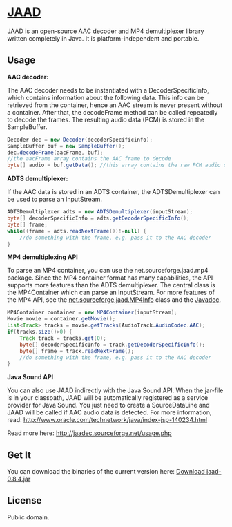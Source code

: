[JAAD](http://jaadec.sourceforge.net/)
==========

JAAD is an open-source AAC decoder and MP4 demultiplexer library written completely in Java. It is platform-independent and portable.


Usage
----------

**AAC decoder:**

The AAC decoder needs to be instantiated with a DecoderSpecificInfo, which contains information about the following data. This info can be retrieved from the container, hence an AAC stream is never present without a container.
After that, the decodeFrame method can be called repeatedly to decode the frames. The resulting audio data (PCM) is stored in the SampleBuffer.

```java
Decoder dec = new Decoder(decoderSpecificinfo);
SampleBuffer buf = new SampleBuffer();
dec.decodeFrame(aacFrame, buf);
//the aacFrame array contains the AAC frame to decode
byte[] audio = buf.getData(); //this array contains the raw PCM audio data
```

**ADTS demultiplexer:**

If the AAC data is stored in an ADTS container, the ADTSDemultiplexer can be used to parse an InputStream.

```java
ADTSDemultiplexer adts = new ADTSDemultiplexer(inputStream);
byte[] decoderSpecificInfo = adts.getDecoderSpecificInfo();
byte[] frame;
while((frame = adts.readNextFrame())!=null) {
    //do something with the frame, e.g. pass it to the AAC decoder
}
```


**MP4 demultiplexing API**

To parse an MP4 container, you can use the net.sourceforge.jaad.mp4 package. Since the MP4 container format has many capabilities, the API supports more features than the ADTS demultiplexer. The central class is the MP4Container which can parse an InputStream.
For more features of the MP4 API, see the [net.sourceforge.jaad.MP4Info](http://jaadec.sourceforge.net/javadoc/net/sourceforge/jaad/MP4Info.html) class and the [Javadoc](http://jaadec.sourceforge.net/javadoc/index.html).

```java
MP4Container container = new MP4Container(inputStream);
Movie movie = container.getMovie();
List<Track> tracks = movie.getTracks(AudioTrack.AudioCodec.AAC);
if(tracks.size()>0) {
    Track track = tracks.get(0);
    byte[] decoderSpecificInfo = track.getDecoderSpecificInfo();
    byte[] frame = track.readNextFrame();
    //do something with the frame, e.g. pass it to the AAC decoder
}
```


**Java Sound API**

You can also use JAAD indirectly with the Java Sound API.
When the jar-file is in your classpath, JAAD will be automatically registered as a service provider for Java Sound.
You just need to create a SourceDataLine and JAAD will be called if AAC audio data is detected.
For more information, read: http://www.oracle.com/technetwork/java/index-jsp-140234.html

Read more here: http://jaadec.sourceforge.net/usage.php


Get It
----------

You can download the binaries of the current version here: [Download jaad-0.8.4.jar](http://sourceforge.net/projects/jaadec/files/latest)


License
----------

Public domain.
